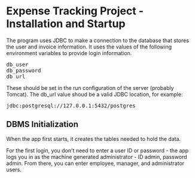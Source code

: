 # Expense Tracking Project - Installation and Startup

The program uses JDBC to make a connection to the database that stores
the user and invoice information.  It uses the values of the following
environment variables to provide login information.

<pre>
db_user
db_password
db_url
</pre>

These should be set in the run configuration of the server (probably Tomcat).
The db_url value shoud be a valid JDBC location, for example:

<pre>
jdbc:postgresql://127.0.0.1:5432/postgres
</pre>

## DBMS Initialization

When the app first starts, it creates the tables needed to hold the
data.

For the first login, you don't need to enter a user ID or password -
the app logs you in as the machine generated administrator - ID admin,
password admin.  From there, you can enter employee, manager, and
administrator users.
